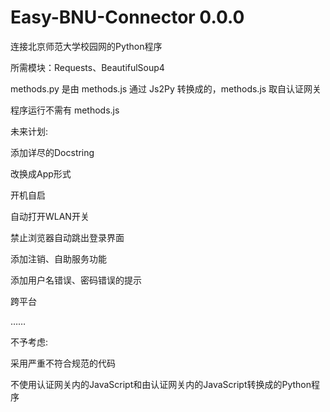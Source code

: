 # Easy-BNU-Connector 0.0.0

连接北京师范大学校园网的Python程序

所需模块：Requests、BeautifulSoup4

methods.py 是由 methods.js 通过 Js2Py 转换成的，methods.js 取自认证网关

程序运行不需有 methods.js



未来计划:

添加详尽的Docstring

改换成App形式

开机自启

自动打开WLAN开关

禁止浏览器自动跳出登录界面

添加注销、自助服务功能

添加用户名错误、密码错误的提示

跨平台

……


不予考虑:

采用严重不符合规范的代码

不使用认证网关内的JavaScript和由认证网关内的JavaScript转换成的Python程序

